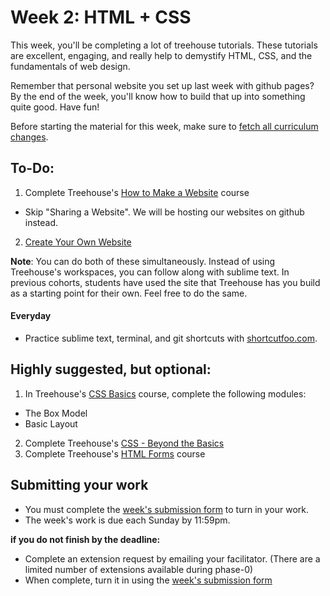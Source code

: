 # Week 2: HTML + CSS

This week, you'll be completing a lot of treehouse tutorials. These tutorials are excellent, engaging, and really help to demystify HTML, CSS, and the fundamentals of web design. 

Remember that personal website you set up last week with github pages? By the end of the week, you'll know how to build that up into something quite good. Have fun!

Before starting the material for this week, make sure to [fetch all curriculum changes](https://github.com/dev-academy-phase0/phase-0-handbook/blob/master/fetching-changes.md). 

## To-Do:

1. Complete Treehouse's [How to Make a Website](http://teamtreehouse.com/library/how-to-make-a-website) course
  - Skip "Sharing a Website". We will be hosting our websites on github instead.
2. [Create Your Own Website](./create_your_own_website)

**Note**: You can do both of these simultaneously. Instead of using Treehouse's workspaces, you can follow along with sublime text. In previous cohorts, students have used the site that Treehouse has you build as a starting point for their own. Feel free to do the same.

#### Everyday
- Practice sublime text, terminal, and git shortcuts with [shortcutfoo.com](https://www.shortcutfoo.com/).

## Highly suggested, but optional: 

1. In Treehouse's [CSS Basics](http://teamtreehouse.com/library/css-basics) course, complete the following modules:
  - The Box Model
  - Basic Layout
2. Complete Treehouse's [CSS - Beyond the Basics](http://teamtreehouse.com/library/css-beyond-the-basics)
3. Complete Treehouse's [HTML Forms](http://teamtreehouse.com/library/html-forms) course

## Submitting your work

- You must complete the [week's submission form](http://goo.gl/forms/VZsU0WKZ6u) to turn in your work.
- The week's work is due each Sunday by 11:59pm.  

**if you do not finish by the deadline:**

- Complete an extension request by emailing your facilitator. (There are a limited number of extensions available during phase-0)
- When complete, turn it in using the [week's submission form](http://goo.gl/forms/VZsU0WKZ6u)
